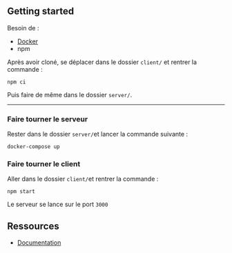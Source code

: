 ## Getting started

Besoin de :

-   [Docker][df1]
-   npm

Après avoir cloné, se déplacer dans le dossier `client/` et rentrer la commande :

```
npm ci
```

Puis faire de même dans le dossier `server/`.

---

### Faire tourner le serveur

Rester dans le dossier `server/`et lancer la commande suivante :

```
docker-compose up
```

### Faire tourner le client

Aller dans le dossier `client/`et rentrer la commande :

```
npm start
```

Le serveur se lance sur le port `3000`

## Ressources

-   [Documentation][df2]

[//]: #
[df1]: https://www.docker.com/get-started

[df2]: <>

